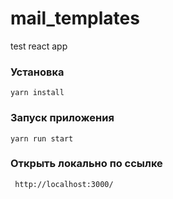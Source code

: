 # mail_templates
test react app


### Установка

```
yarn install
```

### Запуск приложения

```
yarn run start
```
### Открыть локально по ссылке

```
 http://localhost:3000/
```        


